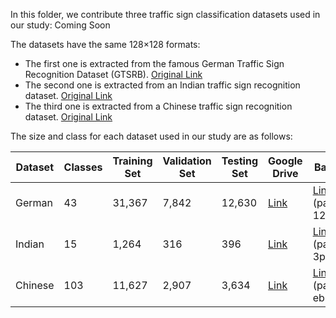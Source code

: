 In this folder, we contribute three traffic sign classification datasets used in our study: Coming Soon

The datasets have the same 128×128 formats:
* The first one is extracted from the famous German Traffic Sign Recognition Dataset (GTSRB). [Original Link](http://benchmark.ini.rub.de/index.php?section=gtsrb&subsection=dataset)
* The second one is extracted from an Indian traffic sign recognition dataset. [Original Link](https://ieee-dataport.org/documents/indian-cautionary-traffic-sign-data-set)
* The third one is extracted from a Chinese traffic sign recognition dataset. [Original Link](https://github.com/csust7zhangjm/CCTSDB)

The size and class for each dataset used in our study are as follows:

|  Dataset   | Classes  | Training Set |  Validation Set | Testing Set | Google Drive | Baidu Yun|
|  ----  | ----  | ----  | ----  | ----  | ----  | ----  |
| German | 43 | 31,367 | 7,842 | 12,630 | [Link](https://drive.google.com/file/d/1zcQDMq5stE9g37GF5Bs9gHj3Q3iI69LZ/view?usp=sharing) | [Link](https://pan.baidu.com/s/17bAi3v5YJzEFWtMMAOjcdw) (password: 12ag) |
| Indian | 15 | 1,264 | 316 | 396 | [Link](https://drive.google.com/file/d/1NbxxUKDDBB8Y8j8VwZC7-vS1JEcuoGne/view?usp=sharing) | [Link](https://pan.baidu.com/s/1x9mhAFGa5OVMZ-bbVFZbAQ) (password: 3pbw) |
| Chinese | 103 | 11,627 | 2,907 | 3,634 | [Link](https://drive.google.com/file/d/1EdAVnZoMTag0ERmJNOpHc0XxxZnEedNB/view?usp=sharing) | [Link](https://pan.baidu.com/s/1Gk9mdo_vFdhS4eT2zWXREA) (password: eb1b) |
